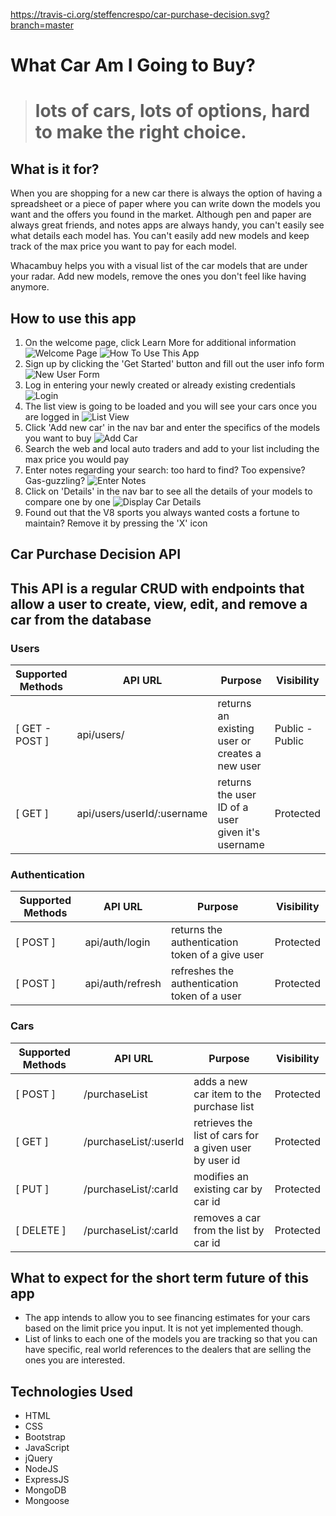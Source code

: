 https://travis-ci.org/steffencrespo/car-purchase-decision.svg?branch=master

What Car Am I Going to Buy?
===========================
> # lots of cars, lots of options, hard to make the right choice. 

What is it for?
---------------
When you are shopping for a new car there is always the option of having a spreadsheet or a piece of paper where you can write down the models you want and the offers you found in the market. Although pen and paper are always great friends, and notes apps are always handy, you can't easily see what details each model has. You can't easily add new models and keep track of the max price you want to pay for each model.

Whacambuy helps you with a visual list of the car models that are under your radar. Add new models, remove the ones you don't feel like having anymore.

How to use this app
-------------------
1. On the welcome page, click Learn More for additional information
  ![Welcome Page](/README-images/1-welcome.png "Welcome Page")
  ![How To Use This App](/README-images/2-howto.png "How To Use")
2. Sign up by clicking the 'Get Started' button and fill out the user info form
  ![New User Form](/README-images/3-signup.png "Sign Up")
3. Log in entering your newly created or already existing credentials
  ![Login](/README-images/4-login.png "Login Page")
4. The list view is going to be loaded and you will see your cars once you are logged in
  ![List View](/README-images/5-list-view.png "List View")
5. Click 'Add new car' in the nav bar and enter the specifics of the models you want to buy
  ![Add Car](/README-images/7-add-car.png "Add Car Form")
6. Search the web and local auto traders and add to your list including the max price you would pay
7. Enter notes regarding your search: too hard to find? Too expensive? Gas-guzzling?
  ![Enter Notes](/README-images/8-edit-car.png "Edit Car Comments")
8. Click on 'Details' in the nav bar to see all the details of your models to compare one by one
  ![Display Car Details](/README-images/6-simplified-list.png "Car Details")
9. Found out that the V8 sports you always wanted costs a fortune to maintain? Remove it by pressing the 'X' icon

Car Purchase Decision API
------------------------
## This API is a regular CRUD with endpoints that allow a user to create, view, edit, and remove a car from the database  

### Users
Supported Methods | API URL | Purpose | Visibility
----------------- | ------- | ------- | ---------
[ GET - POST ] | api/users/ | returns an existing user or creates a new user | Public - Public
[ GET ] | api/users/userId/:username | returns the user ID of a user given it's username | Protected

### Authentication
Supported Methods | API URL | Purpose | Visibility
----------------- | ------- | ------- | ---------
[ POST ] | api/auth/login | returns the authentication token of a give user | Protected
[ POST ] | api/auth/refresh | refreshes the authentication token of a user | Protected

### Cars
Supported Methods | API URL | Purpose | Visibility 
----------------- | ------- | ------- | ---------
[ POST ] | /purchaseList | adds a new car item to the purchase list | Protected
[ GET ] | /purchaseList/:userId | retrieves the list of cars for a given user by user id | Protected
[ PUT ] | /purchaseList/:carId | modifies an existing car by car id | Protected
[ DELETE ] | /purchaseList/:carId | removes a car from the list by car id | Protected

What to expect for the short term future of this app
----------------------------------------------------
* The app intends to allow you to see financing estimates for your cars based on the limit price you input. It is not yet implemented though.
* List of links to each one of the models you are tracking so that you can have specific, real world references to the dealers that are selling the ones you are interested.

Technologies Used
-----------------
* HTML
* CSS
* Bootstrap
* JavaScript
* jQuery
* NodeJS
* ExpressJS
* MongoDB
* Mongoose